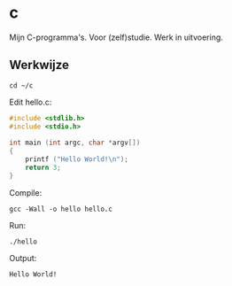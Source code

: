 # c

Mijn C-programma's.
Voor (zelf)studie. Werk in uitvoering.

## Werkwijze

```console
cd ~/c
```

Edit hello.c:

```c
#include <stdlib.h>
#include <stdio.h>
 
int main (int argc, char *argv[])
{
    printf ("Hello World!\n");
    return 3;
}
```

Compile:

```console
gcc -Wall -o hello hello.c
```

Run:

```console
./hello
```

Output:

```console
Hello World!
```
